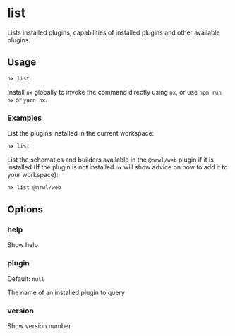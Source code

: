 # list

Lists installed plugins, capabilities of installed plugins and other available plugins.

## Usage

```bash
nx list
```

Install `nx` globally to invoke the command directly using `nx`, or use `npm run nx` or `yarn nx`.

### Examples

List the plugins installed in the current workspace:

```bash
nx list
```

List the schematics and builders available in the `@nrwl/web` plugin if it is installed (If the plugin is not installed `nx` will show advice on how to add it to your workspace):

```bash
nx list @nrwl/web
```

## Options

### help

Show help

### plugin

Default: `null`

The name of an installed plugin to query

### version

Show version number
